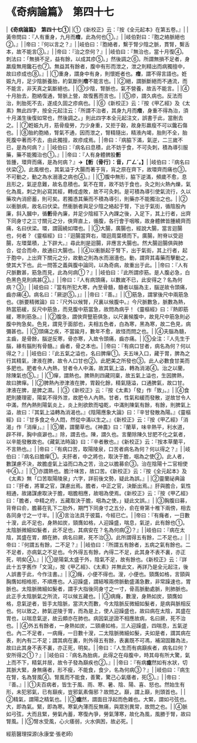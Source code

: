 # 《奇病論篇》　第四十七

|**《奇病論篇》　第四十七①**|
|①《新校正》云：『按《全元起本》在第五卷。』|
|黃帝問曰：『人有重身，九月而**瘖**，此為何也①。』|
|岐伯對曰：『胞之絡脈絕也②。』|
|帝曰：『何以言之？』|
|岐伯曰：『胞絡者，繫于腎少陰之脈，貫腎，繫舌本，故不能言③。』|
|帝曰：『治之奈何？』|
|岐伯曰：『無治也，當十月復④。刺法曰：「無損不足，益有餘，以成其疹⑤。」然後調之⑥。所謂無損不足者，身羸瘦無用鑱石也⑦。無益其有餘者，腹中有形而泄之，泄之則精出而病獨擅中，故曰疹成也⑧。』|
|①重身，謂身中有身，則懷姙者也。**瘖**，謂不得言語也。姙娠九月，足少陰脈養胎，約氣斷則**瘖**不能言也。|
|②絕，謂脈斷絕而不通流，而不能言，非天真之氣斷絕也。|
|③少陰，腎脈也，氣不營養，故舌不能言。|
|④十月胎去，胞絡復通，腎脈上營，故復舊而言也。|
|⑤疹，謂久病也。反法而治，則胎死不去，遂成久固之疹病也。|
|⑥《新校正》云：『按《甲乙經》及《太素》無此四字，按全元起注云：「所謂不治者，其身九月而**瘖**，身重不得為治，須十月滿生後復如常也，然後調之。」則此四字本全元起注文，誤書于此，當刪去之。|
|⑦姙娠九月，筋骨瘦勞，力少身重，又拒于穀，故身形羸瘦不可以鑱石傷也。|
|⑧胎約胞絡，腎氣不通，因而泄之，腎精隨出，精液內竭，胎則不全，胎死腹中著而不去，由此獨擅，故疹成焉。|
|帝曰：『病脇下滿，氣逆，二三嵗不已，是為何病？』|
|岐伯曰：『病名曰息積，此不妨于食，不可灸刺，積為導引服藥，藥不能獨治也①。』|
|帝曰：『人有身體髀股**䯒**皆腫，環齊而痛，是為何病？』**→【䯒〔骨行〕：音，ㄏㄥˊ。】**|
|岐伯曰：『病名曰伏梁②。此風根也，其氣溢于大腸而著于肓，肓之原在齊下，故環齊而痛也③。不可動之，動之為水溺濇之病也④。』|
|①腹中無形，脇下逆滿，頻歲不愈，息且形之，氣逆息難，故名息積也。氣不在胃，故不妨于食也，灸之則火熱內爍，氣化為風，刺之則必寫其經，轉成虛敗，故不可灸刺。是可積為導引使氣流行，久以藥攻內消瘀蓄，則可矣。若獨憑其藥而不積為導引，則藥亦不能獨治之也。|
|②以衝脈病，故名曰伏梁。然衝脈者與足少陰之絡起于腎，下出于氣街，循陰股內廉，斜入膕中，循**䯒**骨內廉，并足少陰經下入內踝之後，入足下，其上行者，出齊下同身寸之三寸關元之分，俠齊直上，循腹，各行會于咽喉，故身體髀皆腫繞齊而痛，名曰伏梁。環，謂圓繞如環也。|
|③大腸，廣腸也，經說大腸，當言迴腸也，何者？《靈樞經》曰：『迴腸當齊右，環迴周葉積而下。廣腸，附脊以受迴腸，左環葉積，上下辟大。』尋此則是迴腸，非應言大腸也。然大腸迴腸俱與肺合，從合而命，故通曰大腸也。|
|④以衝脈起于腎下，出于氣街，其上行者，起于胞中，上出齊下關元之分，故動之則為水而溺濇也。動，謂齊其毒藥而擊動之，使其大下也。此一問答之義與腹中論同，以為奇病，故重出于此。|
|帝曰：『人有尺脈數甚，筋急而見，此為何病①？』|
|岐伯曰：『此所謂疹筋。是人腹必急，白色黑色見則病甚②。』|
|帝曰：『人有病頭痛，以數嵗不已，此安得之？名為何病？③』|
|岐伯曰：『當有所犯大寒，內至骨髓，髓者以腦為主，腦逆故令頭痛，齒亦痛④。病名曰：「厥逆⑤。」』|
|帝曰：『善。』|
|①筋急，謂掌後尺中兩筋急也。《脈要精微論》曰：『尺外以候腎，尺裏以候腹中。』今尺脈數急，脈數為熱，熱當筋緩，反尺中筋急，而見腹中筋當急，故問為病乎！《靈樞經》曰：『熱即筋緩，寒則筋急。』|
|②腹急，謂俠齊豎筋俱急，以尺裏候腹中，故見尺中筋急則必腹中拘急矣。色見，謂見于面部也，夫相五色者，白為寒，黑為寒，故二色見，病彌甚也。|
|③頭痛之疾，不當踰月，數年不愈，故怪而問之也。|
|④夫腦為髓，主齒，是骨餘，腦逆反寒，骨亦寒，入故令頭痛，齒亦痛。|
|⑤全注：『人先生于腦，緣有腦則有骨髓。』齒者，骨之本也。|
|帝曰：『有病口甘者，病名為何？何以得之？』|
|岐伯曰：『此五氣之溢也，名曰脾癉①。夫五味入口，藏于胃，脾為之行其精氣，津液在脾，故令人口甘也②。此肥美之所發也③。此人必數食甘美而多肥也。肥者令人內熱，甘者令人中滿，故其氣上溢，轉為消渴④。治之以蘭，除陳氣也⑤。』|
|①癉，謂熱也。脾熱則四藏同稟，故五氣上溢也，生因脾熱，故曰脾癉。|
|②脾熱內滲津液在脾，胃穀化餘，精氣隨溢，口通脾氣，故口甘。津液在脾，是脾之濕。|
|③《新校正》云：『按《太素》「發」作「致」。』|
|④食肥則腠理密，陽氣不得外泄，故肥令人內熱。甘者，性氣和緩而發散，逆故甘令人中滿，然內熱則陽氣炎上，炎上則欲飲而嗌乾，中滿則陳氣有餘，有餘，則脾氣上溢，故曰：『其氣上溢轉為消渴也。』《陰陽應象大論》曰：『辛甘發散為陽。』《靈樞經》曰：『甘多食之令人悶，然從中滿以生之。』《新校正》云：『按《甲乙經》「消渴」作「消癉」。』|
|⑤蘭，謂蘭草也。《神農》曰：『蘭草，味辛熱平，利水道，辟不祥，胸中痰澼也。』除，謂去也。陳，謂久也。言蘭除陳久甘肥不化之氣者，以辛能發散故也。《藏氣法時論》曰：『辛者散也。』《新校正》云：『按本草蘭平，不言熱也。』|
|帝曰：『有病口苦，取陽陵泉，口苦者病名為何？何以得之？』|
|岐伯曰：『病名曰膽癉①。夫肝者，中之將也，取決于膽，咽為之使②。此人者，數謀慮不決，故膽虛氣上溢而口為之苦，治之以膽募俞③。治在陰陽十二官相使中④。』|
|①亦謂熱也。膽汁味苦，故口苦。《新校正》云：『按《全元起本》及《太素》無「口苦取陽陵泉」六字，詳前後文勢，疑此為誤。』|
|②靈蘭祕典論曰：『肝者，將軍之官，謀慮出焉。膽者，中正之官，決斷出焉。』肝與膽合，氣性相通，故諸謀慮取決于膽，咽膽相應，故咽為使焉。《新校正》云：『按《甲乙經》曰：「膽者，中精之府，五藏取決于膽，咽為之使。」疑此文誤。』|
|③胸腹曰募，背脊曰俞，膽募在乳下二肋外，期門下同身寸之五分，俞在脊第十椎下兩傍，相去各同身寸之一寸半。|
|④言治法具于彼篇，今經已亡。|
|帝曰：『有癃者，一日數十溲，此不足也，身熱如炭，頸膺如格，人迎躁盛，喘息，氣逆，此有餘也①。太陰脈微細如髮者，此不足也，其病安在？名為何病②？』|
|岐伯曰：『病在太陰，其盛在胃，頗在肺，病名曰厥，死不治③。此所謂得五有餘，二不足也。』|
|帝曰：『何謂五有餘，二不足？』|
|岐伯曰：『所謂五有餘者，五病之氣有餘也。二不足者，亦病氣之不足也。今外得五有餘，內得二不足，此其身不表不裏，亦正死，明矣④。』|
|①是陽氣太盛于外，陰氣不足，故有餘也。《新校正》云：『詳此十五字舊作「文瀉」，按《甲乙經》、《太素》并無此文，再詳乃是全元起注，後人誤書于此，今作注書。』|
|②癃，小便不得也。溲，小便也。頸膺如格，言頸與胸膺如相格拒，不順應也。人迎躁盛，謂結喉兩傍脈動盛滿急數，非常躁速也，胃脈也。太陰脈微細如髮者，謂手大指後同身寸之一寸，骨高脈動處脈，則肺脈也。此正手太陰脈氣之所流，可以候五藏也。|
|③病癃，數溲，身熱如炭，頸膺如格，息氣逆者，皆手太陰脈，當洪大而數，今太陰脈反微細如髮者，是病與脈相反也。何以致之，肺氣逆陵于胃，而為是上，使人迎躁盛也，故曰病在太陰，其盛在胃也，以喘息氣逆，故云頗亦在肺也。病因氣逆證不相應故病，名曰厥，死不治也。|
|④外五有餘者，一身熱如炭，二頸膚如格，三人迎躁盛，四喘息，五氣逆也。內二不足者，一病癃，一日數十溲，二太陰脈微細如髮，夫如是者，謂其病在表，則內有二不足；謂其病在裏，則外得五有餘，表裏既不可馮，補瀉固難為法，故曰此其身不表不裏，亦正死，明矣。|
|帝曰：『人生而有病巔疾者，病名曰何？安所得之①？』|
|岐伯曰：『病名為胎病，此得之在母腹中，時其母有所大驚，氣上而不下，精氣并居，故令子發為巔疾也②。』|
|帝曰：『有病**痝**然如有水狀，切其脈大緊，身無痛者，形不瘦，不能食，食少，名為何病③？』|
|岐伯曰：『病生在腎，名為腎風④。腎風而不能食，善驚，驚己心氣痿者，死⑤。』|
|帝曰：『善。』|
|①夫百病者，皆生于風、雨、寒、暑、陰、陽、喜、怒也。然始生有形，未犯邪氣，已有巔疾，豈邪氣素傷邪？故問之。巔，謂上巔，則頭首也。|
|②精氣，謂陽之精氣也。|
|③**痝**然，謂面目浮起而色雜也。大緊，謂如弓弦也。大，即為氣。緊，即為寒。寒氣內薄而反無痛，與眾別異常，故問之也。|
|④脈如弓弦，大而且緊，勞氣內蓄，寒復內爭，勞氣薄寒，故化為風，風勝于腎，故曰腎風。|
|⑤腎水受風，心火痿弱，火水俱困，故必死。|


經筋醫理探源(永康堂‧張老師)


